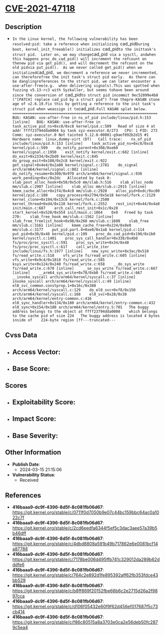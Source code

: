 
# [CVE-2021-47118](https://cve.mitre.org/cgi-bin/cvename.cgi?name=CVE-2021-47118)

## Description

- `In the Linux kernel, the following vulnerability has been resolved:pid: take a reference when initializing `cad_pid`During boot, kernel_init_freeable() initializes `cad_pid` to the inittask's struct pid.  Later on, we may change `cad_pid` via a sysctl, andwhen this happens proc_do_cad_pid() will increment the refcount on thenew pid via get_pid(), and will decrement the refcount on the old pidvia put_pid().  As we never called get_pid() when we initialized`cad_pid`, we decrement a reference we never incremented, can thereforefree the init task's struct pid early.  As there can be danglingreferences to the struct pid, we can later encounter a use-after-free(e.g.  when delivering signals).This was spotted when fuzzing v5.13-rc3 with Syzkaller, but seems tohave been around since the conversion of `cad_pid` to struct pid incommit 9ec52099e4b8 ("[PATCH] replace cad_pid by a struct pid") from thepre-KASAN stone age of v2.6.19.Fix this by getting a reference to the init task's struct pid when weassign it to `cad_pid`.Full KASAN splat below.   ==================================================================   BUG: KASAN: use-after-free in ns_of_pid include/linux/pid.h:153 [inline]   BUG: KASAN: use-after-free in task_active_pid_ns+0xc0/0xc8 kernel/pid.c:509   Read of size 4 at addr ffff23794dda0004 by task syz-executor.0/273   CPU: 1 PID: 273 Comm: syz-executor.0 Not tainted 5.12.0-00001-g9aef892b2d15 #1   Hardware name: linux,dummy-virt (DT)   Call trace:    ns_of_pid include/linux/pid.h:153 [inline]    task_active_pid_ns+0xc0/0xc8 kernel/pid.c:509    do_notify_parent+0x308/0xe60 kernel/signal.c:1950    exit_notify kernel/exit.c:682 [inline]    do_exit+0x2334/0x2bd0 kernel/exit.c:845    do_group_exit+0x108/0x2c8 kernel/exit.c:922    get_signal+0x4e4/0x2a88 kernel/signal.c:2781    do_signal arch/arm64/kernel/signal.c:882 [inline]    do_notify_resume+0x300/0x970 arch/arm64/kernel/signal.c:936    work_pending+0xc/0x2dc   Allocated by task 0:    slab_post_alloc_hook+0x50/0x5c0 mm/slab.h:516    slab_alloc_node mm/slub.c:2907 [inline]    slab_alloc mm/slub.c:2915 [inline]    kmem_cache_alloc+0x1f4/0x4c0 mm/slub.c:2920    alloc_pid+0xdc/0xc00 kernel/pid.c:180    copy_process+0x2794/0x5e18 kernel/fork.c:2129    kernel_clone+0x194/0x13c8 kernel/fork.c:2500    kernel_thread+0xd4/0x110 kernel/fork.c:2552    rest_init+0x44/0x4a0 init/main.c:687    arch_call_rest_init+0x1c/0x28    start_kernel+0x520/0x554 init/main.c:1064    0x0   Freed by task 270:    slab_free_hook mm/slub.c:1562 [inline]    slab_free_freelist_hook+0x98/0x260 mm/slub.c:1600    slab_free mm/slub.c:3161 [inline]    kmem_cache_free+0x224/0x8e0 mm/slub.c:3177    put_pid.part.4+0xe0/0x1a8 kernel/pid.c:114    put_pid+0x30/0x48 kernel/pid.c:109    proc_do_cad_pid+0x190/0x1b0 kernel/sysctl.c:1401    proc_sys_call_handler+0x338/0x4b0 fs/proc/proc_sysctl.c:591    proc_sys_write+0x34/0x48 fs/proc/proc_sysctl.c:617    call_write_iter include/linux/fs.h:1977 [inline]    new_sync_write+0x3ac/0x510 fs/read_write.c:518    vfs_write fs/read_write.c:605 [inline]    vfs_write+0x9c4/0x1018 fs/read_write.c:585    ksys_write+0x124/0x240 fs/read_write.c:658    __do_sys_write fs/read_write.c:670 [inline]    __se_sys_write fs/read_write.c:667 [inline]    __arm64_sys_write+0x78/0xb0 fs/read_write.c:667    __invoke_syscall arch/arm64/kernel/syscall.c:37 [inline]    invoke_syscall arch/arm64/kernel/syscall.c:49 [inline]    el0_svc_common.constprop.1+0x16c/0x388 arch/arm64/kernel/syscall.c:129    do_el0_svc+0xf8/0x150 arch/arm64/kernel/syscall.c:168    el0_svc+0x28/0x38 arch/arm64/kernel/entry-common.c:416    el0_sync_handler+0x134/0x180 arch/arm64/kernel/entry-common.c:432    el0_sync+0x154/0x180 arch/arm64/kernel/entry.S:701   The buggy address belongs to the object at ffff23794dda0000    which belongs to the cache pid of size 224   The buggy address is located 4 bytes inside of    224-byte region [ff---truncated---`

## Cvss Data

- **Access Vector**:
  - 
- **Base Score**:
  - 

## Scores

- **Exploitability Score**:
  - 
- **Impact Score**:
  - 
- **Base Severity**:
  - 

## Other Information

- **Publish Date**:
  - 2024-03-15 21:15:06
- **Vulnerability Status**:
  - Received

## References

- **416baaa9-dc9f-4396-8d5f-8c081fb06d67**: https://git.kernel.org/stable/c/0711f0d7050b9e07c44bc159bbc64ac0a1022c7f
- **416baaa9-dc9f-4396-8d5f-8c081fb06d67**: https://git.kernel.org/stable/c/2cd6eedfa6344f5ef5c3dac3aee57a39b5b46dff
- **416baaa9-dc9f-4396-8d5f-8c081fb06d67**: https://git.kernel.org/stable/c/4dbd8808a591b49b717862e6e0081bcf14a87788
- **416baaa9-dc9f-4396-8d5f-8c081fb06d67**: https://git.kernel.org/stable/c/7178be006d495ffb741c329012da289b62dddfe6
- **416baaa9-dc9f-4396-8d5f-8c081fb06d67**: https://git.kernel.org/stable/c/764c2e892d1fe895392aff62fb353fdce43bb529
- **416baaa9-dc9f-4396-8d5f-8c081fb06d67**: https://git.kernel.org/stable/c/b8ff869f20152fbe66b6c2e2715d26a2f9897cca
- **416baaa9-dc9f-4396-8d5f-8c081fb06d67**: https://git.kernel.org/stable/c/d106f05432e60f9f62d456ef017687f5c73cb414
- **416baaa9-dc9f-4396-8d5f-8c081fb06d67**: https://git.kernel.org/stable/c/f86c80515a8a3703e0ca2e56deb50fc2879c5ea4
